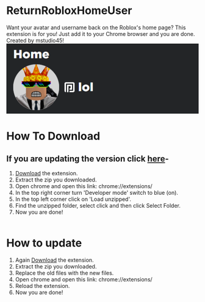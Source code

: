 # ReturnRobloxHomeUser
Want your avatar and username back on the Roblox's home page? This extension is for you! Just add it to your Chrome browser and you are done.<br>
Created by mstudio45!<br>
![Example](https://raw.githubusercontent.com/mstudio45/ReturnRobloxHomeUser/main/images/5Ejs7_4y1.png)

# How To Download
## If you are updating the version click [here](https://github.com/mstudio45/ReturnRobloxHomeUser#how-to-update)-
1. [Download](https://downgit.github.io/#/home?url=https://github.com/mstudio45/ReturnRobloxHomeUser/tree/source/extension) the extension.<br>
2. Extract the zip you downloaded.<br>
3. Open chrome and open this link: chrome://extensions/<br>
4. In the top right corner turn 'Developer mode' switch to blue (on).<br>
5. In the top left corner click on 'Load unzipped'.<br>
6. Find the unzipped folder, select click and then click Select Folder.<br>
7. Now you are done!<br><br>
<!--![This is how it should look after following these steps]()<br>-->

# How to update
1. Again [Download](https://downgit.github.io/#/home?url=https://github.com/mstudio45/ReturnRobloxHomeUser/tree/source/extension) the extension.<br>
2. Extract the zip you downloaded.<br>
3. Replace the old files with the new files.
4. Open chrome and open this link: chrome://extensions/<br>
5. Reload the extension.<br>
7. Now you are done!<br><br>

